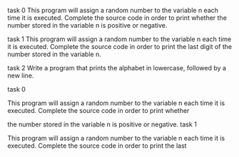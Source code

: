 task 0
This program will assign a random number to the variable n each time it is executed. Complete the source code in order to print whether the number stored in the variable n is positive or negative.

task 1
This program will assign a random number to the variable n each time it is executed. Complete the source code in order to print the last digit of the number stored in the variable n.

task 2
Write a program that prints the alphabet in lowercase, followed by a new line.



task 0                                                                                                                                  

This program will assign a random number to the variable n each time it is executed. Complete the source code in order to print whether 

the number stored in the variable n is positive or negative. 
task 1                                                                                                                                  

This program will assign a random number to the variable n each time it is executed. Complete the source code in order to print the last

